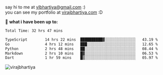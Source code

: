 say hi to me at [vlbhartiya@gmail.com](mailto:vlbhartiya@gmail.com) :)<br/>
you can see my portfolio at [virajbhartiya.com](https://virajbhartiya.com) :D<br/>


🚀 **what i have been up to:**

<!--START_SECTION:waka-->

```txt
Total Time: 32 hrs 47 mins

TypeScript        14 hrs 22 mins  ██████████▓░░░░░░░░░░░░░░   43.19 %
Go                4 hrs 12 mins   ███░░░░░░░░░░░░░░░░░░░░░░   12.65 %
Python            2 hrs 48 mins   ██░░░░░░░░░░░░░░░░░░░░░░░   08.44 %
Markdown          2 hrs 10 mins   █▓░░░░░░░░░░░░░░░░░░░░░░░   06.53 %
Dart              1 hr 59 mins    █▒░░░░░░░░░░░░░░░░░░░░░░░   05.97 %
```

<!--END_SECTION:waka-->

<p align="left"> <img src="https://komarev.com/ghpvc/?username=virajbhartiya&color=blue" alt="virajbhartiya" /> </p>
